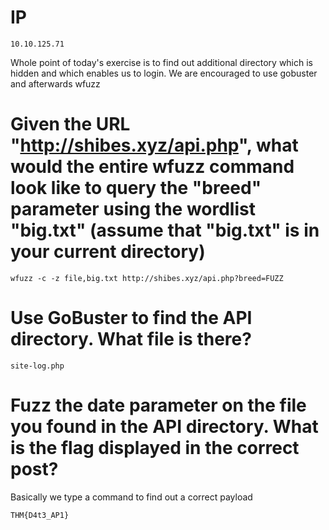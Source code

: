 # IP
```
10.10.125.71
```

Whole point of today's exercise is to find out additional directory which is hidden and which enables us to login. 
We are encouraged to use gobuster and afterwards wfuzz

# Given the URL "http://shibes.xyz/api.php", what would the entire wfuzz command look like to query the "breed" parameter using the wordlist "big.txt" (assume that "big.txt" is in your current directory)

```
wfuzz -c -z file,big.txt http://shibes.xyz/api.php?breed=FUZZ
```

# Use GoBuster to find the API directory. What file is there?

```
site-log.php
```

# Fuzz the date parameter on the file you found in the API directory. What is the flag displayed in the correct post?

Basically we type a command to find out a correct payload

```
THM{D4t3_AP1}
```
